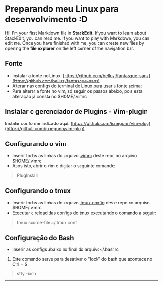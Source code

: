 # Preparando meu Linux para desenvolvimento :D

Hi! I'm your first Markdown file in **StackEdit**. If you want to learn about StackEdit, you can read me. If you want to play with Markdown, you can edit me. Once you have finished with me, you can create new files by opening the **file explorer** on the left corner of the navigation bar.


## Fonte
- Instalar a fonte no Linux: [https://github.com/belluzj/fantasque-sans](https://github.com/belluzj/fantasque-sans)
- Alterar nas configs do terminal do Linux para usar a fonte acima;
- Para alterar a fonte no vim, só seguir os passos abaixo, pois esta alteração já consta no $HOME/.vimrc

## Instalar o gerenciador de Plugins - Vim-plugin

Instalar conforme indicado aqui: [https://github.com/junegunn/vim-plug](https://github.com/junegunn/vim-plug)

## Configurando o vim

- Inserir todas as linhas do arquivo [.vimrc](https://github.com/NewHenriqueSouza/vim_config/blob/master/.vimrc ".vimrc") deste repo no arquivo $HOME/.vimrc
- Após isto, abrir o vim e digitar o seguinte comando: 

> PlugInstall


## Configurando o tmux

- Inserir todas as linhas do arquivo [.tmux.config](https://github.com/NewHenriqueSouza/vim_config/blob/master/.tmux.config ".tmux.config")  deste repo no arquivo $HOME/.vimrc
- Executar o reload das configs do tmux executando o comando a seguir: 

> tmux source-file ~/.tmux.conf

## Configuração do Bash

- Inserir as configs abaixo no final do arquivo~/.bashrc

1. Este comando serve para desativar o "lock" do bash que acontece no Ctrl + S

> stty -ixon

---

